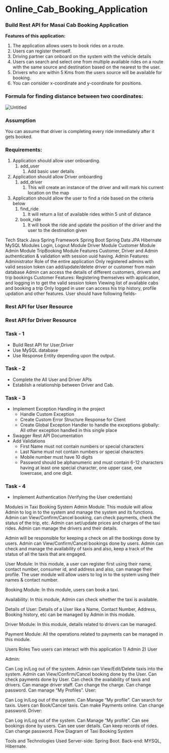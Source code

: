 # Online_Cab_Booking_Application
### Build Rest API for Masai **Cab Booking Application**

**Features of this application:**

1. The application allows users to book rides on a route.
2. Users can register themself.
3. Driving partner can onboard on the system with the vehicle details
4. Users can search and select one from multiple available rides on a route with the same source and destination based on the nearest to the user.
5. Drivers who are within 5 Kms from the users source will be available for booking.
6. You can consider x-coordinate and y-coordinate for positions.

### Formula for finding distance between two coordinates:

![Untitled](https://s3-us-west-2.amazonaws.com/secure.notion-static.com/3ff67041-3ae9-4251-bbea-bf0816b54d42/Untitled.png)

### Assumption

You can assume that driver is completing every ride immediately after it gets booked.

### **Requirements:**

1. Application should allow user onboarding.
    1. add_user
        1. Add basic user details
2. Application should allow Driver onboarding
    1. add_driver
        1. This will create an instance of the driver and will mark his current location on the map
3. Application should allow the user to find a ride based on the criteria below
    1. find_ride
        1. It will return a list of available rides within 5 unit of distance
    2. book_ride
        1. It will book the ride and update the position of the driver and the user to the destination given




Tech Stack
Java
Spring Framework
Spring Boot
Spring Data JPA
Hibernate
MySQL
Modules
Login, Logout Module
Driver Module
Customer Module
Admin Module
TripBooking Module
Features
Customer, Driver and Admin authentication & validation with session uuid having.
Admin Features:
Administrator Role of the entire application
Only registered admins with valid session token can add/update/delete driver or customer from main database
Admin can access the details of different customers, drivers and trip bookings
Customer Features:
Registering themselves with application, and logging in to get the valid session token
Viewing list of available cabs and booking a trip
Only logged in user can access his trip history, profile updation and other features.
User should have following fields-

### Rest API for User Resource

### Rest API for Driver Resource

### Task - 1

- Build Rest API for User,Driver
- Use MySQL database
- Use Response Entity depending upon the output.

### Task - 2

- Complete the All User and Driver APIs
- Establish a relationship between Driver and Cab.

### Task - 3

- Implement Exception Handling in the project
    - Handle Custom Exception
    - Create Custom Error Structure Response for Client
    - Create Global Exception Handler to handle the exceptions globally: All other exception handled in this single place
- Swagger Rest API Documentation
- Add Validations
    - First Name must not contain numbers or special characters
    - Last Name must not contain numbers or special characters
    - Mobile number must have 10 digits
    - Password should be alphanumeric and must contain 6-12 characters having at least one special character, one upper case, one lowercase, and one digit.
    

### Task - 4

- Implement Authentication (Verifying the User credentials)





Modules in Taxi Booking System
Admin Module: This module will allow Admin to log in to the system and manage the system and its functions. Admin can View/Confirm/Cancel booking, can check payments, check the status of the trip, etc. Admin can set/update prices and charges of the taxi rides. Admin can manage the drivers and their details.

Admin will be responsible for keeping a check on all the bookings done by users. Admin can View/Confirm/Cancel bookings done by users. Admin can check and manage the availability of taxis and also, keep a track of the status of all the taxis that are engaged.

User Module: In this module, a user can register first using their name, contact number, consumer id, and address and also, can manage their profile. The user module will allow users to log in to the system using their names & contact number.

Booking Module: In this module, users can book a taxi.

Availability: In this module, Admin can check whether the taxi is available.

Details of User: Details of a User like a Name, Contact Number, Address, Booking history, etc can be managed by Admin in this module.

Driver Module: In this module, details related to drivers can be managed.

Payment Module: All the operations related to payments can be managed in this module.

Users Roles
Two users can interact with this application 1) Admin 2) User

Admin:

Can Log in/Log out of the system.
Admin can View/Edit/Delete taxis into the system.
Admin can View/Confirm/Cancel booking done by the User.
Can check payments done by User.
Can check the availability of taxis and drivers.
Can manage driver staff.
Can change the charge.
Can change password.
Can manage “My Profiles”.
User:

Can Log in/Log out of the system.
Can Manage “My profile”.
Can search for taxis.
Users can Book/Cancel taxis.
Can make Payments online.
Can change password.
Driver:

Can Log in/Log out of the system.
Can Manage “My profile”.
Can see bookings done by users.
Can see user details.
Can keep records of rides.
Can change password.
Flow Diagram of Taxi Booking System






Tools and Technologies Used
Server-side: Spring Boot.
Back-end: MYSQL, Hibernate.
